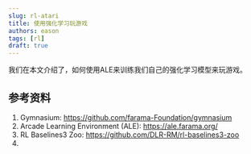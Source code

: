 ```yaml
---
slug: rl-atari
title: 使用强化学习玩游戏
authors: eason
tags: [rl]
draft: true
---
```


我们在本文介绍了，如何使用ALE来训练我们自己的强化学习模型来玩游戏。

<!-- truncate -->

## 参考资料

1. Gymnasium: https://github.com/farama-Foundation/gymnasium
2. Arcade Learning Environment (ALE): https://ale.farama.org/
3. RL Baselines3 Zoo: https://github.com/DLR-RM/rl-baselines3-zoo
4. 